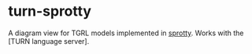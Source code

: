# turn-sprotty

A diagram view for TGRL models implemented in [sprotty](https://github.com/theia-ide/sprotty). Works with the [TURN language server].